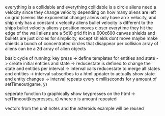 everything is a collidable and everything collidable is a circle
aliens need a velocity since they change velocity depending on how many aliens are left on grid (seems like exponential change)
aliens only have an x velocity, and ship only has a constant x velocity
aliens bullet velocity is different to the ships bullet velocity
aliens y position moves closer everytime they hit the edge of the wall
aliens are a 5x10 grid fit in a 600x600 canvas
shields and bullets are just circles for simplicity, except shields dont move
maybe make shields a bunch of concentrated circles that disappear per collision
array of aliens can be a 2d array of alien objects

basic cycle of running: 
key press -> define templates for entities and state -> create initial entities and state
-> reducestate is defined to change the state and entities per interval -> interval calls 
reducestate to merge all states and entities -> interval subscribes to a html updater to 
actually show  state and entity changes -> interval repeats every x milliseconds for y amount
of setTimeout(game, y)

seperate function to graphically show keypresses on the html -> setTimeout(keypresses, x)
where x is amount repeated

vectors from the unit notes and the asteroids example will be reused